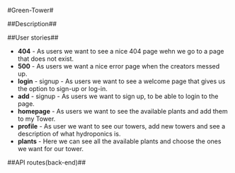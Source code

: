 #Green-Tower#

##Description##

##User stories##

* **404** - As users we want to see a nice 404 page wehn we go to a page that does not exist.
* **500** - As users we want a nice error page when the creators messed up. 
* **login** - signup - As users we want to see a welcome page that gives us the option to  sign-up or log-in.  
* **add** - signup - As users we want to sign up, to be able to login to the page.
* **homepage** - As users we want to see the available plants and add them to my Tower.
* **profile** - As user we want to see our towers, add new towers and see a description of what hydroponics is.
* **plants** - Here we can see all the available plants and choose the ones we want for our tower.


##API routes(back-end)##

